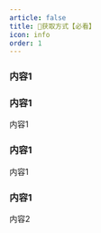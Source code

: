 ```yaml
---
article: false
title: 🔔获取方式【必看】
icon: info
order: 1
---
```


### 内容1

### 内容1

内容1

### 内容1

内容1

### 内容1

内容2